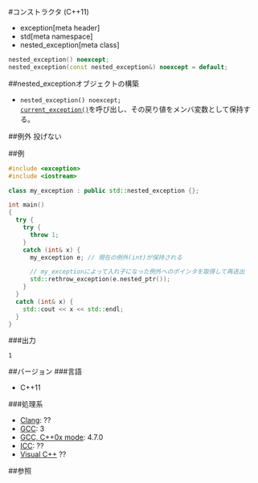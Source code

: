 #コンストラクタ (C++11)
* exception[meta header]
* std[meta namespace]
* nested_exception[meta class]

```cpp
nested_exception() noexcept;
nested_exception(const nested_exception&) noexcept = default;
```

##nested_exceptionオブジェクトの構築
- `nested_exception() noexcept;`<br/>[`current_exception()`](/reference/exception/current_exception.md)を呼び出し、その戻り値をメンバ変数として保持する。


##例外
投げない


##例
```cpp
#include <exception>
#include <iostream>

class my_exception : public std::nested_exception {};

int main()
{
  try {
    try {
      throw 1;
    }
    catch (int& x) {
      my_exception e; // 現在の例外(int)が保持される

      // my_exceptionによって入れ子になった例外へのポインタを取得して再送出
      std::rethrow_exception(e.nested_ptr());
    }
  }
  catch (int& x) {
    std::cout << x << std::endl;
  }
} 
```

###出力
```
1
```

##バージョン
###言語
- C++11

###処理系
- [Clang](/implementation.md#clang): ??
- [GCC](/implementation.md#gcc): 3
- [GCC, C++0x mode](/implementation.md#gcc): 4.7.0
- [ICC](/implementation.md#icc): ??
- [Visual C++](/implementation.md#visual_cpp) ??


##参照


